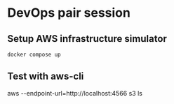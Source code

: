 # DevOps pair session

## Setup AWS infrastructure simulator

```bash
docker compose up
```

## Test with aws-cli
aws --endpoint-url=http://localhost:4566 s3 ls
